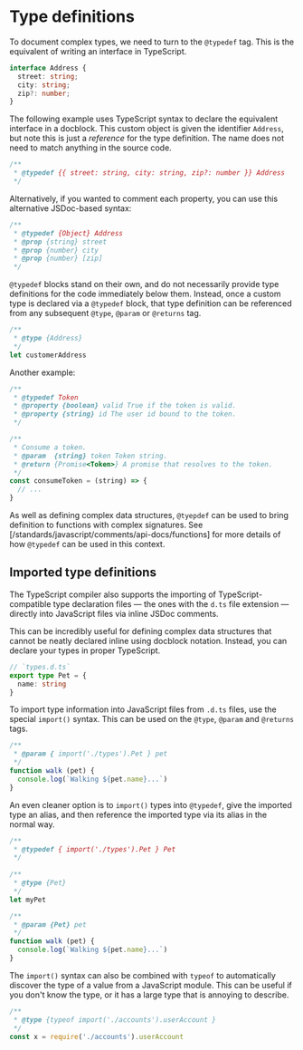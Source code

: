 # Type definitions

To document complex types, we need to turn to the `@typedef` tag. This is the equivalent of writing an interface in TypeScript.

```ts
interface Address {
  street: string;
  city: string;
  zip?: number;
}
```

The following example uses TypeScript syntax to declare the equivalent interface in a docblock. This custom object is given the identifier `Address`, but note this is just a _reference_ for the type definition. The name does not need to match anything in the source code.

```js
/** 
 * @typedef {{ street: string, city: string, zip?: number }} Address 
 */
```

Alternatively, if you wanted to comment each property, you can use this alternative JSDoc-based syntax:

```js
/**
 * @typedef {Object} Address
 * @prop {string} street
 * @prop {number} city
 * @prop {number} [zip]
 */
```

`@typedef` blocks stand on their own, and do not necessarily provide type definitions for the code immediately below them. Instead, once a custom type is declared via a `@typedef` block, that type definition can be referenced from any subsequent `@type`, `@param` or `@returns` tag.

```js
/** 
 * @type {Address}
 */
let customerAddress
```

Another example:

```js
/**
 * @typedef Token
 * @property {boolean} valid True if the token is valid.
 * @property {string} id The user id bound to the token.
 */

/**
 * Consume a token.
 * @param  {string} token Token string.
 * @return {Promise<Token>} A promise that resolves to the token.
 */
const consumeToken = (string) => {
  // ...
}
```

As well as defining complex data structures, `@tyepdef` can be used to bring definition to functions with complex signatures. See [/standards/javascript/comments/api-docs/functions] for more details of how `@typedef` can be used in this context.

## Imported type definitions

The TypeScript compiler also supports the importing of TypeScript-compatible type declaration files — the ones with the `d.ts` file extension — directly into JavaScript files via inline JSDoc comments.

This can be incredibly useful for defining complex data structures that cannot be neatly declared inline using docblock notation. Instead, you can declare your types in proper TypeScript.

```ts
// `types.d.ts`
export type Pet = {
  name: string
}
```

To import type information into JavaScript files from `.d.ts` files, use the special `import()` syntax. This can be used on the `@type`, `@param` and `@returns` tags.

```js
/**
 * @param { import('./types').Pet } pet
 */
function walk (pet) {
  console.log(`Walking ${pet.name}...`)
}
```

An even cleaner option is to `import()` types into `@typedef`, give the imported type an alias, and then reference the imported type via its alias in the normal way.

```js
/**
 * @typedef { import('./types').Pet } Pet
 */
 
/**
 * @type {Pet}
 */
let myPet

/**
 * @param {Pet} pet
 */
function walk (pet) {
  console.log(`Walking ${pet.name}...`)
}
```

The `import()` syntax can also be combined with `typeof` to automatically discover the type of a value from a JavaScript module. This can be useful if you don't know the type, or it has a large type that is annoying to describe.

```js
/**
 * @type {typeof import('./accounts').userAccount }
 */
const x = require('./accounts').userAccount
```
